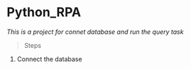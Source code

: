 # Python_RPA

*This is a project for connet database and run the query task*


>  Steps
  1. Connect the database
